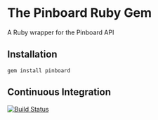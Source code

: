 The Pinboard Ruby Gem
=====================
A Ruby wrapper for the Pinboard API

Installation
------------
    gem install pinboard

Continuous Integration
----------------------
[![Build Status](https://secure.travis-ci.org/ryw/pinboard.png)](http://travis-ci.org/ryw/pinboard)
